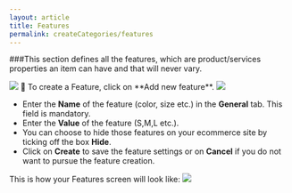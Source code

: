 ```yaml
---
layout: article
title: Features
permalink: createCategories/features
---
```

###This section defines all the features, which are product/services properties an item can have and that will never vary.

<img src="{{ site.baseurl }}/images/createCategories/features/1.png"/>
	To create a Feature, click on **Add new feature**.

<img src="{{ site.baseurl }}/images/createCategories/features/2.png"/>

* Enter the **Name** of the feature (color, size etc.) in the **General** tab. This field is mandatory.
* Enter the **Value** of the feature (S,M,L etc.).
* You can choose to hide those features on your ecommerce site by ticking off the box **Hide**.
* Click on **Create** to save the feature settings or on **Cancel** if you do not want to pursue the feature creation.

This is how your Features screen will look like:
<img src="{{ site.baseurl }}/images/createCategories/features/3.png"/>